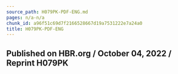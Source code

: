 ```yaml
---
source_path: H079PK-PDF-ENG.md
pages: n/a-n/a
chunk_id: a96f51c69d7f2166528667d19a7531222e7a24a0
title: H079PK-PDF-ENG
---
```

## Published on HBR.org / October 04, 2022 / Reprint H079PK

